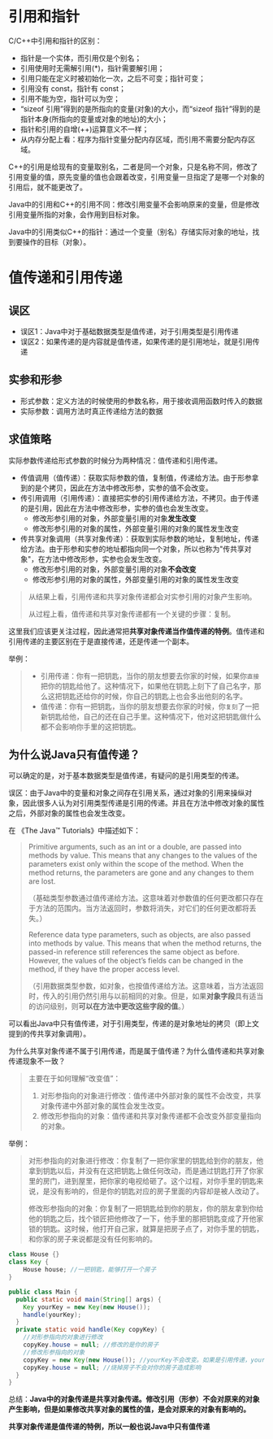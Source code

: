 # 引用和指针

C/C++中引用和指针的区别：

* 指针是一个实体，而引用仅是个别名；
* 引用使用时无需解引用(*)，指针需要解引用；
* 引用只能在定义时被初始化一次，之后不可变；指针可变；
* 引用没有 const，指针有 const；
* 引用不能为空，指针可以为空；
* “sizeof 引用”得到的是所指向的变量(对象)的大小，而“sizeof 指针”得到的是指针本身(所指向的变量或对象的地址)的大小；
* 指针和引用的自增(++)运算意义不一样；
* 从内存分配上看：程序为指针变量分配内存区域，而引用不需要分配内存区域。

C++的引用是给现有的变量取别名，二者是同一个对象，只是名称不同，修改了引用变量的值，原先变量的值也会跟着改变，引用变量一旦指定了是哪一个对象的引用后，就不能更改了。

Java中的引用和C++的引用不同：修改引用变量不会影响原来的变量，但是修改引用变量所指的对象，会作用到目标对象。

Java中的引用类似C++的指针：通过一个变量（别名）存储实际对象的地址，找到要操作的目标（对象）。

# 值传递和引用传递

## 误区

* 误区1：Java中对于基础数据类型是值传递，对于引用类型是引用传递
* 误区2：如果传递的是内容就是值传递，如果传递的是引用地址，就是引用传递

## 实参和形参

* 形式参数：定义方法的时候使用的参数名称，用于接收调用函数时传入的数据
* 实际参数：调用方法时真正传递给方法的数据

## 求值策略

实际参数传递给形式参数的时候分为两种情况：值传递和引用传递。

- 传值调用（值传递）：获取实际参数的值，复制值，传递给方法。由于形参拿到的是个拷贝，因此在方法中修改形参，实参的值不会改变。
- 传引用调用（引用传递）：直接把实参的引用传递给方法，不拷贝。由于传递的是引用，因此在方法中修改形参，实参的值也会发生改变。
  - 修改形参引用的对象，外部变量引用的对象**发生改变**
  - 修改形参引用的对象的属性，外部变量引用的对象的属性发生改变
- 传共享对象调用（共享对象传递）：获取到实际参数的地址，复制地址，传递给方法。由于形参和实参的地址都指向同一个对象，所以也称为"传共享对象"，在方法中修改形参，实参也会发生改变。
  - 修改形参引用的对象，外部变量引用的对象**不会改变**
  - 修改形参引用的对象的属性，外部变量引用的对象的属性发生改变

> 从结果上看，引用传递和共享对象传递都会对实参引用的对象产生影响。
>
> 从过程上看，值传递和共享对象传递都有一个关键的步骤：复制。

这里我们应该更关注过程，因此通常把**共享对象传递当作值传递的特例**。值传递和引用传递的主要区别在于是直接传递，还是传递一个副本。

举例：

> * 引用传递：你有一把钥匙，当你的朋友想要去你家的时候，如果你`直接`把你的钥匙给他了。这种情况下，如果他在钥匙上刻下了自己名字，那么这把钥匙还给你的时候，你自己的钥匙上也会多出他刻的名字。
> * 值传递：你有一把钥匙，当你的朋友想要去你家的时候，你`复刻`了一把新钥匙给他，自己的还在自己手里。这种情况下，他对这把钥匙做什么都不会影响你手里的这把钥匙。

## 为什么说Java只有值传递？

可以确定的是，对于基本数据类型是值传递，有疑问的是引用类型的传递。

误区：由于Java中的变量和对象之间存在引用关系，通过对象的引用来操纵对象，因此很多人认为对引用类型传递是引用的传递。并且在方法中修改对象的属性之后，外部对象的属性也会发生改变。

在 《The Java™ Tutorials》中描述如下：

> Primitive arguments, such as an int or a double, are passed into methods by value. This means that any changes to the values of the parameters exist only within the scope of the method. When the method returns, the parameters are gone and any changes to them are lost.
>
> （基础类型参数通过值传递给方法。这意味着对参数值的任何更改都只存在于方法的范围内。当方法返回时，参数将消失，对它们的任何更改都将丢失。）
>
> Reference data type parameters, such as objects, are also passed into methods by value. This means that when the method returns, the passed-in reference still references the same object as before. However, the values of the object’s fields can be changed in the method, if they have the proper access level.
>
> （引用数据类型参数，如对象，也按值传递给方法。这意味着，当方法返回时，传入的引用仍然引用与以前相同的对象。但是，如果**对象字段**具有适当的访问级别，则**可以在方法中更改这些字段的值**。）

可以看出Java中只有值传递，对于引用类型，传递的是对象地址的拷贝（即上文提到的传共享对象调用）。

为什么共享对象传递不属于引用传递，而是属于值传递？为什么值传递和共享对象传递现象不一致？

> 主要在于如何理解“改变值”：
>
> 1. 对形参指向的对象进行修改：值传递中外部对象的属性不会改变，共享对象传递中外部对象的属性会发生改变。
> 2. 修改形参指向的对象：值传递和共享对象传递都不会改变外部变量指向的对象。

举例：

> 对形参指向的对象进行修改：你复制了一把你家里的钥匙给到你的朋友，他拿到钥匙以后，并没有在这把钥匙上做任何改动，而是通过钥匙打开了你家里的房门，进到屋里，把你家的电视给砸了。这个过程，对你手里的钥匙来说，是没有影响的，但是你的钥匙对应的房子里面的内容却是被人改动了。
>
> 修改形参指向的对象：你复制了一把钥匙给到你的朋友，你的朋友拿到你给他的钥匙之后，找个锁匠把他修改了一下，他手里的那把钥匙变成了开他家锁的钥匙。这时候，他打开自己家，就算是把房子点了，对你手里的钥匙，和你家的房子来说都是没有任何影响的。

```java
class House {}
class Key {
    House house; //一把钥匙，能够打开一个房子
}

public class Main {
  public static void main(String[] args) {
    Key yourKey = new Key(new House());
    handle(yourKey);
  }
  private static void handle(Key copyKey) {
    //对形参指向的对象进行修改
    copyKey.house = null; //修改的是你的房子
    //修改形参指向的对象
    copyKey = new Key(new House()); //yourKey不会改变。如果是引用传递，yourKey指向的对象也会改变
    copyKey.house = null; //烧掉房子不会对你的房子造成影响
  }
}
```

总结：**Java中的对象传递是共享对象传递。修改引用（形参）不会对原来的对象产生影响，但是如果修改共享对象的属性的值，是会对原来的对象有影响的。**

**共享对象传递是值传递的特例，所以一般也说Java中只有值传递**
